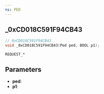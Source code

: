 ```yaml
---
ns: PED
---
```

## _0xCD018C591F94CB43

```c
// 0xCD018C591F94CB43
void _0xCD018C591F94CB43(Ped ped, BOOL p1);
```

```
REQUEST_*
```

## Parameters
* **ped**: 
* **p1**: 

